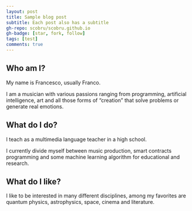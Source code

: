 ```yaml
---
layout: post
title: Sample blog post
subtitle: Each post also has a subtitle
gh-repo: scobru/scobru.github.io
gh-badge: [star, fork, follow]
tags: [test]
comments: true
---
```

## Who am I?

My name is Francesco, usually Franco.

I am a musician with various passions ranging from programming, artificial intelligence, art and all those forms of “creation” that solve problems or generate real emotions.

## What do I do?

I teach as a multimedia language teacher in a high school.

I currently divide myself between music production, smart contracts programming and some machine learning algorithm for educational and research.

## What do I like?

I like to be interested in many different disciplines, among my favorites are quantum physics, astrophysics, space, cinema and literature.

